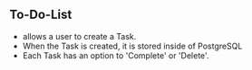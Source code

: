 
## To-Do-List


* allows a user to create a Task.
* When the Task is created, it is stored inside of PostgreSQL
* Each Task has an option to 'Complete' or 'Delete'.





